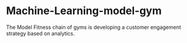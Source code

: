# Machine-Learning-model-gym
The Model Fitness chain of gyms is developing a customer engagement strategy based on analytics.
